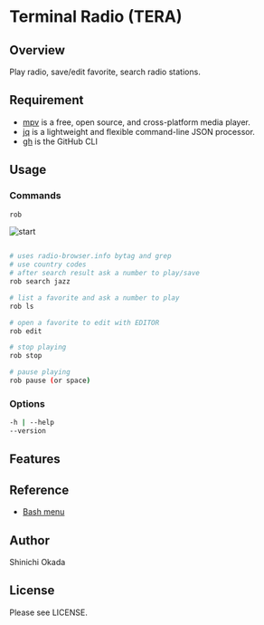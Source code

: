 # Terminal Radio (TERA)

## Overview

Play radio, save/edit favorite, search radio stations.

## Requirement

- [mpv](https://mpv.io/) is a free, open source, and cross-platform media player.
- [jq](https://stedolan.github.io/jq/) is a lightweight and flexible command-line JSON processor.
- [gh](https://cli.github.com/) is the GitHub CLI

## Usage

### Commands

```sh
rob
```

![start](https://raw.githubusercontent.com/shinokada/rob/main/images/radio1.png)


```sh

# uses radio-browser.info bytag and grep
# use country codes
# after search result ask a number to play/save
rob search jazz 

# list a favorite and ask a number to play
rob ls

# open a favorite to edit with EDITOR
rob edit

# stop playing
rob stop

# pause playing
rob pause (or space)
```

### Options

```sh
-h | --help
--version
```

## Features


## Reference

- [Bash menu](https://devdojo.com/bobbyiliev/how-to-create-an-interactive-menu-in-bash)

## Author

Shinichi Okada

## License

Please see LICENSE.
